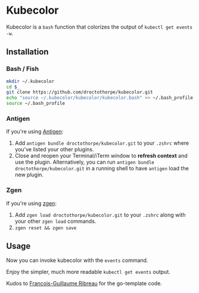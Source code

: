 # Kubecolor

Kubecolor is a `bash` function that colorizes the output of `kubectl get events -w`.

## Installation

### Bash / Fish

```bash
mkdir ~/.kubecolor
cd $_
git clone https://github.com/droctothorpe/kubecolor.git 
echo "source ~/.kubecolor/kubecolor/kubecolor.bash" >> ~/.bash_profile # (or ~/.bashrc)
source ~/.bash_profile
```

### Antigen

If you're using [Antigen](https://github.com/zsh-users/antigen):

1. Add `antigen bundle droctothorpe/kubecolor.git` to your `.zshrc` where you've listed your other plugins.
2. Close and reopen your Terminal/iTerm window to **refresh context** and use the plugin. Alternatively, you can run `antigen bundle droctothorpe/kubecolor.git` in a running shell to have `antigen` load the new plugin.

### Zgen

If you're using [zgen](https://github.com/tarjoilija/zgen):

1. Add `zgen load droctothorpe/kubecolor.git` to your `.zshrc` along with your other `zgen load` commands.
2. `zgen reset && zgen save`

## Usage

Now you can invoke kubecolor with the `events` command.

Enjoy the simpler, much more readable `kubectl get events` output. 

Kudos to [Francois-Guillaume Ribreau](https://blog.fgribreau.com/2018/05/pretty-print-kubernetes-events-kubectl.html) for the go-template code. 
